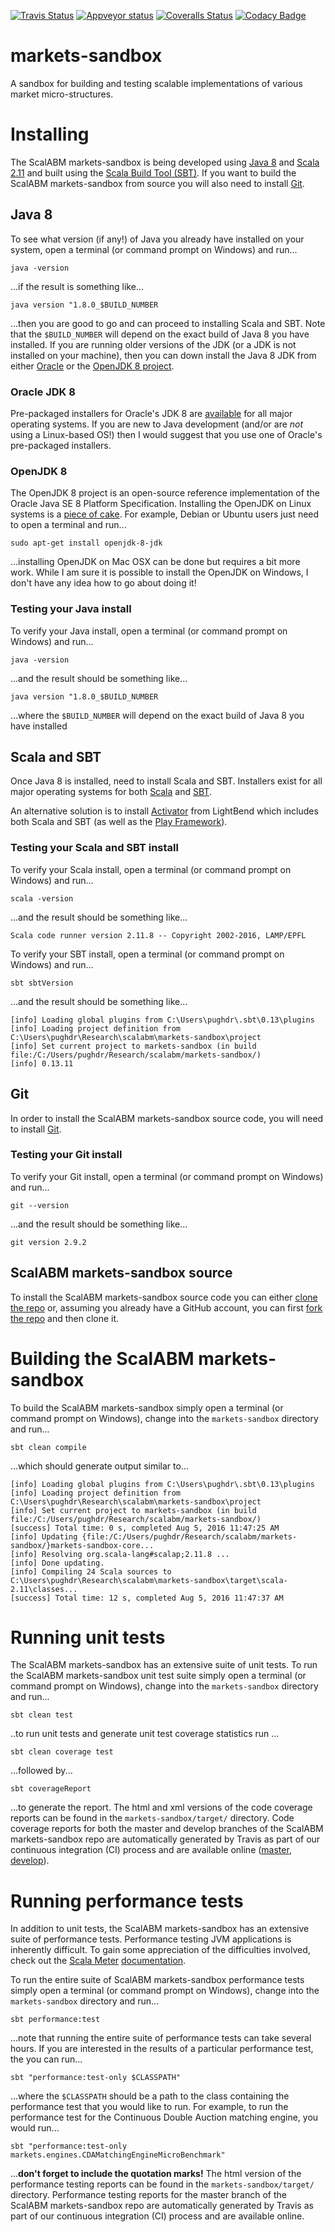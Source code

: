 [![Travis Status](https://travis-ci.org/ScalABM/markets-sandbox.svg?branch=develop)](https://travis-ci.org/ScalABM/markets-sandbox)
[![Appveyor status](https://ci.appveyor.com/api/projects/status/w1g7a4mgighvhnwu/branch/develop?svg=true)](https://ci.appveyor.com/project/davidrpugh/markets-sandbox)
[![Coveralls Status](https://coveralls.io/repos/ScalABM/markets-sandbox/badge.svg?branch=develop&service=github)](https://coveralls.io/github/ScalABM/markets-sandbox?branch=develop)
[![Codacy Badge](https://api.codacy.com/project/badge/grade/bb51f04bbe894b98b36603f49c310e8a)](https://www.codacy.com/app/davidrpugh/markets-sandbox)

# markets-sandbox

A sandbox for building and testing scalable implementations of various market micro-structures.

# Installing

The ScalABM markets-sandbox is being developed using [Java 8](http://www.oracle.com/technetwork/java/javase/overview/java8-2100321.html) and [Scala 2.11](http://www.scala-lang.org/) and built using the [Scala Build Tool (SBT)](http://www.scala-sbt.org/). If you want to build the ScalABM markets-sandbox from source you will also need to install [Git](https://git-scm.com/).

## Java 8

To see what version (if any!) of Java you already have installed on your system, open a terminal (or command prompt on Windows) and run...

`java -version`

...if the result is something like...

`java version "1.8.0_$BUILD_NUMBER`

...then you are good to go and can proceed to installing Scala and SBT. Note that the `$BUILD_NUMBER` will depend on the exact build of Java 8 you have installed.  If you are running older versions of the JDK (or a JDK is not installed on your machine), then you can down install the Java 8 JDK from either [Oracle](http://www.oracle.com/technetwork/java/javase/overview/java8-2100321.html) or the [OpenJDK 8 project](http://openjdk.java.net/projects/jdk8/).

### Oracle JDK 8
Pre-packaged installers for Oracle's JDK 8 are [available](http://www.oracle.com/technetwork/java/javase/downloads/jdk8-downloads-2133151.html) for all major operating systems. If you are new to Java development (and/or are *not* using a Linux-based OS!) then I would suggest that you use one of Oracle's pre-packaged installers.

### OpenJDK 8
The OpenJDK 8 project is an open-source reference implementation of the Oracle Java SE 8 Platform Specification. Installing the OpenJDK on Linux systems is a [piece of cake](http://openjdk.java.net/install/).  For example, Debian or Ubuntu users just need to open a terminal and run...

`sudo apt-get install openjdk-8-jdk`

...installing OpenJDK on Mac OSX can be done but requires a bit more work.  While I am sure it is possible to install the OpenJDK on Windows, I don't have any idea how to go about doing it!

### Testing your Java install
To verify your Java install, open a terminal (or command prompt on Windows) and run...

`java -version`

...and the result should be something like...

`java version "1.8.0_$BUILD_NUMBER`

...where the `$BUILD_NUMBER` will depend on the exact build of Java 8 you have installed

## Scala and SBT
Once Java 8 is installed, need to install Scala and SBT. Installers exist for all major operating systems for both [Scala](http://www.scala-lang.org/download/) and [SBT](http://www.scala-sbt.org/download.html).

An alternative solution is to install [Activator](https://www.lightbend.com/activator/download) from LightBend which includes both Scala and SBT (as well as the [Play Framework](https://www.playframework.com/)).

### Testing your Scala and SBT install
To verify your Scala install, open a terminal (or command prompt on Windows) and run...

`scala -version`

...and the result should be something like...

`Scala code runner version 2.11.8 -- Copyright 2002-2016, LAMP/EPFL`

To verify your SBT install, open a terminal (or command prompt on Windows) and run...

`sbt sbtVersion`

...and the result should be something like...

```
[info] Loading global plugins from C:\Users\pughdr\.sbt\0.13\plugins
[info] Loading project definition from C:\Users\pughdr\Research\scalabm\markets-sandbox\project
[info] Set current project to markets-sandbox (in build file:/C:/Users/pughdr/Research/scalabm/markets-sandbox/)
[info] 0.13.11
```

## Git
In order to install the ScalABM markets-sandbox source code, you will need to install [Git](https://git-scm.com/downloads).

### Testing your Git install
To verify your Git install, open a terminal (or command prompt on Windows) and run...

`git --version`

...and the result should be something like...

`git version 2.9.2`

## ScalABM markets-sandbox source
To install the ScalABM markets-sandbox source code you can either [clone the repo](https://help.github.com/articles/cloning-a-repository/) or, assuming you already have a GitHub account, you can first [fork the repo](https://help.github.com/articles/fork-a-repo/) and then clone it.

# Building the ScalABM markets-sandbox
To build the ScalABM markets-sandbox simply open a terminal (or command prompt on Windows), change into the `markets-sandbox` directory and run...

`sbt clean compile`

...which should generate output similar to...

```
[info] Loading global plugins from C:\Users\pughdr\.sbt\0.13\plugins
[info] Loading project definition from C:\Users\pughdr\Research\scalabm\markets-sandbox\project
[info] Set current project to markets-sandbox (in build file:/C:/Users/pughdr/Research/scalabm/markets-sandbox/)
[success] Total time: 0 s, completed Aug 5, 2016 11:47:25 AM
[info] Updating {file:/C:/Users/pughdr/Research/scalabm/markets-sandbox/}markets-sandbox-core...
[info] Resolving org.scala-lang#scalap;2.11.8 ...
[info] Done updating.
[info] Compiling 24 Scala sources to C:\Users\pughdr\Research\scalabm\markets-sandbox\target\scala-2.11\classes...
[success] Total time: 12 s, completed Aug 5, 2016 11:47:37 AM
```

# Running unit tests
The ScalABM markets-sandbox has an extensive suite of unit tests.  To run the ScalABM markets-sandbox unit test suite simply open a terminal (or command prompt on Windows), change into the `markets-sandbox` directory and run...

`sbt clean test`

..to run unit tests and generate unit test coverage statistics run ...

`sbt clean coverage test`

...followed by...

`sbt coverageReport`

...to generate the report.  The html and xml versions of the code coverage reports can be found in the `markets-sandbox/target/` directory. Code coverage reports for both the master and develop branches of the ScalABM markets-sandbox repo are automatically generated by Travis as part of our continuous integration (CI) process and are available online ([master](), [develop]()).

# Running performance tests
In addition to unit tests, the ScalABM markets-sandbox has an extensive suite of performance tests. Performance testing JVM applications is inherently difficult. To gain some appreciation of the difficulties involved, check out the [Scala Meter](https://scalameter.github.io/) [documentation](http://scalameter.github.io/home/gettingstarted/0.7/).

To run the entire suite of ScalABM markets-sandbox performance tests simply open a terminal (or command prompt on Windows), change into the `markets-sandbox` directory and run...

`sbt performance:test`

...note that running the entire suite of performance tests can take several hours. If you are interested in the results of a particular performance test, the you can run...

`sbt "performance:test-only $CLASSPATH"`

...where the `$CLASSPATH` should be a path to the class containing the performance test that you would like to run.  For example, to run the performance test for the Continuous Double Auction matching engine, you would run...

`sbt "performance:test-only markets.engines.CDAMatchingEngineMicroBenchmark"`

...**don't forget to include the quotation marks!** The html version of the performance testing reports can be found in the `markets-sandbox/target/` directory. Performance testing reports for the master branch of the ScalABM markets-sandbox repo are automatically generated by Travis as part of our continuous integration (CI) process and are available online.
